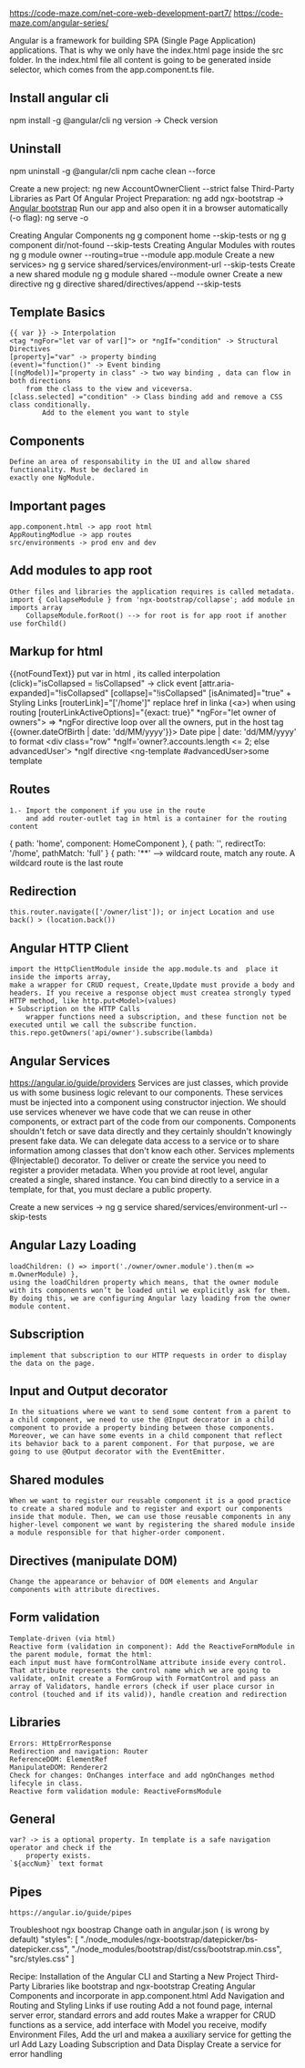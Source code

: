 https://code-maze.com/net-core-web-development-part7/
https://code-maze.com/angular-series/

Angular is a framework for building SPA (Single Page Application) applications. 
That is why we only have the index.html page inside the src folder. In the index.html file all content is going to be generated inside <app-root></app-root> selector, which comes from the app.component.ts file.

## Install angular cli
npm install -g @angular/cli
ng version -> Check version
## Uninstall
npm uninstall -g @angular/cli
npm cache clean --force

Create a new project: ng new AccountOwnerClient --strict false
Third-Party Libraries as Part Of Angular Project Preparation:
    ng add ngx-bootstrap  -> [Angular bootstrap](https://valor-software.com/ngx-bootstrap/#/components/datepicker?tab=overview)
Run our app and also open it in a browser automatically (-o flag): ng serve -o

Creating Angular Components
    ng g component home --skip-tests or ng g component dir/not-found --skip-tests
Creating Angular Modules with routes
    ng g module owner --routing=true --module app.module
Create a new services>
    ng g service shared/services/environment-url --skip-tests
Create a new shared module
    ng g module shared --module owner
Create a new directive
    ng g directive shared/directives/append --skip-tests

## Template Basics
    {{ var }} -> Interpolation
    <tag *ngFor="let var of var[]"> or *ngIf="condition" -> Structural Directives
    [property]="var" -> property binding
    (event)="function()" -> Event binding
    [(ngModel)]="property in class" -> two way binding , data can flow in both directions 
        from the class to the view and viceversa.
    [class.selected] ="condition" -> Class binding add and remove a CSS class conditionally. 
            Add to the element you want to style


## Components
    Define an area of responsability in the UI and allow shared functionality. Must be declared in
    exactly one NgModule.
## Important pages
    app.component.html -> app root html
    AppRoutingModlue -> app routes
    src/environments -> prod env and dev

## Add modules to app root
    Other files and libraries the application requires is called metadata.
    import { CollapseModule } from 'ngx-bootstrap/collapse'; add module in imports array
        CollapseModule.forRoot() --> for root is for app root if another use forChild()
## Markup for html
 {{notFoundText}} put var in html , its called interpolation
 (click)="isCollapsed = !isCollapsed" -> click event
 [attr.aria-expanded]="!isCollapsed"
 [collapse]="!isCollapsed" [isAnimated]="true"
    + Styling Links
        [routerLink]="['/home']" replace href in linka (\<a\>) when using routing
        [routerLinkActiveOptions]="{exact: true}"
    *ngFor="let owner of owners"> => *ngFor directive loop over all the owners, put in the host tag
    <td>{{owner.dateOfBirth | date: 'dd/MM/yyyy'}}</td>>  Date pipe | date: 'dd/MM/yyyy' to format
    <div class="row" *ngIf='owner?.accounts.length <= 2; else advancedUser'> *ngIf directive
        <ng-template #advancedUser>some template <ng-template>


## Routes
    1.- Import the component if you use in the route 
        and add router-outlet tag in html is a container for the routing content
  { path: 'home', component: HomeComponent }, 
  { path: '', redirectTo: '/home', pathMatch: 'full' }
  { path: '**' --> wildcard route, match any route. A wildcard route is the last route

## Redirection
    this.router.navigate(['/owner/list']); or inject Location and use back() > (location.back())

## Angular HTTP Client
    import the HttpClientModule inside the app.module.ts and  place it inside the imports array,
    make a wrapper for CRUD request, Create,Update must provide a body and headers. If you receive a response object must createa strongly typed HTTP method, like http.put<Model>(values)
    + Subscription on the HTTP Calls
        wrapper functions need a subscription, and these function not be executed until we call the subscribe function.   this.repo.getOwners('api/owner').subscribe(lambda)

## Angular Services
https://angular.io/guide/providers
Services are just classes, which provide us with some business logic relevant to our components. These services must be injected into a component using constructor injection.
We should use services whenever we have code that we can reuse in other components, or extract part of the code from our components.
Components shouldn't fetch or save data directly and they certainly shouldn't knowingly present fake data.
We can delegate data access to a service or to share information among classes that don't know each other.
Services mplements @Injectable() decorator. To deliver or create the service you need to register a provider
metadata. When you provide at root level, angular created a single, shared instance.
You can bind directly to a service in a template, for that, you must declare a public property.

Create a new services -> ng g service shared/services/environment-url --skip-tests

## Angular Lazy Loading
    loadChildren: () => import('./owner/owner.module').then(m => m.OwnerModule) },
    using the loadChildren property which means, that the owner module with its components won’t be loaded until we explicitly ask for them. By doing this, we are configuring Angular lazy loading from the owner module content.
## Subscription
    implement that subscription to our HTTP requests in order to display the data on the page.

## Input and Output decorator
    In the situations where we want to send some content from a parent to a child component, we need to use the @Input decorator in a child component to provide a property binding between those components. Moreover, we can have some events in a child component that reflect its behavior back to a parent component. For that purpose, we are going to use @Output decorator with the EventEmitter.

## Shared modules
    When we want to register our reusable component it is a good practice to create a shared module and to register and export our components inside that module. Then, we can use those reusable components in any higher-level component we want by registering the shared module inside a module responsible for that higher-order component.
## Directives (manipulate DOM)
    Change the appearance or behavior of DOM elements and Angular components with attribute directives.

## Form validation
    Template-driven (via html)
    Reactive form (validation in component): Add the ReactiveFormModule in the parent module, format the html:
    each input must have formControlName attribute inside every control. That attribute represents the control name which we are going to validate, onInit create a FormGroup with FormatControl and pass an array of Validators, handle errors (check if user place cursor in control (touched and if its valid)), handle creation and redirection


## Libraries
    Errors: HttpErrorResponse
    Redirection and navigation: Router
    ReferenceDOM: ElementRef
    ManipulateDOM: Renderer2
    Check for changes: OnChanges interface and add ngOnChanges method lifecyle in class.
    Reactive form validation module: ReactiveFormsModule 

## General
    var? -> is a optional property. In template is a safe navigation operator and check if the 
        property exists.
    `${accNum}` text format

## Pipes
    https://angular.io/guide/pipes

Troubleshoot ngx boostrap
Change oath in angular.json ( is wrong by default)
"styles": [
  "./node_modules/ngx-bootstrap/datepicker/bs-datepicker.css",
  "./node_modules/bootstrap/dist/css/bootstrap.min.css",
  "src/styles.css"
]

Recipe: 
Installation of the Angular CLI and Starting a New Project
Third-Party Libraries like bootstrap and ngx-bootstrap
Creating Angular Components and incorporate in app.component.html
Add Navigation and Routing and Styling Links if use routing
Add a not found page, internal server error, standard errors and add routes
Make a wrapper for CRUD functions as a service, add interface with Model you receive,
     modify Environment Files, Add the url and makea a auxiliary service for getting the url
Add Lazy Loading
Subscription and Data Display
Create a service for error handling